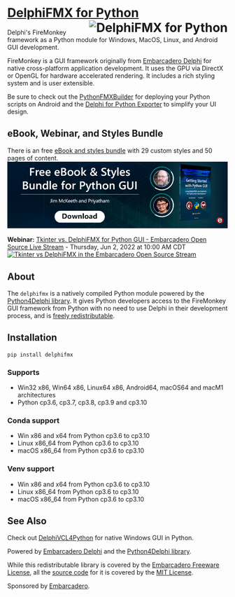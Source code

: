 # <a href="https://github.com/Embarcadero/DelphiFMX4Python/">DelphiFMX for Python<img align="right" alt="DelphiFMX for Python" src="https://github.com/Embarcadero/DelphiFMX4Python/raw/main/images/DelphiFMX4Python(256px).png"></a> 
Delphi's FireMonkey framework as a Python module for Windows, MacOS, Linux, and Android GUI development.

FireMonkey is a GUI framework originally from [Embarcadero Delphi](https://www.embarcadero.com/products/delphi) for native cross-platform application development. It uses the GPU via DirectX or OpenGL for hardware accelerated rendering. It includes a rich styling system and is user extensible. 

Be sure to check out the [PythonFMXBuilder](https://github.com/Embarcadero/PythonFMXBuilder) for deploying your Python scripts on Android and the [Delphi for Python Exporter](https://github.com/Embarcadero/Delphi4PythonExporter) to simplify your UI design.

## eBook, Webinar, and Styles Bundle

There is an free [eBook and styles bundle](https://embt.co/PythonGUIBundle) with 29 custom styles and 50 pages of content.
 <a href="https://embt.co/PythonGUIBundle"><img alt="Download the free eBook and Python styles bundle." width="750" src="https://github.com/Embarcadero/PythonFMXBuilder/blob/main/images/30_Banner_Ebook_GGetting Started with Python GUI_830x256.jpg"></a>
 
 **Webinar:** <a href="https://attendee.gotowebinar.com/register/3633463041072258318?source=github">Tkinter vs. DelphiFMX for Python GUI - Embarcadero Open Source Live Stream</a> - Thursday, Jun 2, 2022 at 10:00 AM CDT
<a href="https://attendee.gotowebinar.com/register/3633463041072258318?source=github"><img src="https://i0.wp.com/blogs.embarcadero.com/wp-content/uploads/2022/05/38_Banner_webina_Tkinter-vs.-DelphiFMX-for-Python-GUI_1220x330-7936856.png?resize=750%2C203&ssl=1" alt="Tkinter vs DelphiFMX in the Embarcadero Open Source Stream" width="750" ></a>

## About

The `delphifmx` is a natively compiled Python module powered by the [Python4Delphi library](https://github.com/pyscripter/python4delphi). It gives Python developers access to the FireMonkey GUI framework from Python with no need to use Delphi in their development process, and is [freely redistributable](https://github.com/Embarcadero/DelphiFMX4Python/blob/main/LICENSE.md). 

## Installation

    pip install delphifmx
   
### Supports
* Win32 x86, Win64 x86, Linux64 x86, Android64, macOS64 and macM1 architectures
* Python cp3.6, cp3.7, cp3.8, cp3.9 and cp3.10

### Conda support
* Win x86 and x64 from Python cp3.6 to cp3.10 
* Linux x86_64 from Python cp3.6 to cp3.10
* macOS x86_64 from Python cp3.6 to cp3.10

### Venv support
* Win x86 and x64 from Python cp3.6 to cp3.10 
* Linux x86_64 from Python cp3.6 to cp3.10
* macOS x86_64 from Python cp3.6 to cp3.10

## See Also

Check out [DelphiVCL4Python](https://github.com/Embarcadero/DelphiVCL4Python) for native Windows GUI in Python.

Powered by [Embarcadero Delphi](https://www.embarcadero.com/products/delphi) and the [Python4Delphi library](https://github.com/Embarcadero/python4delphi).

While this redistributable library is covered by the [Embarcadero Freeware License](https://github.com/Embarcadero/DelphiFMX4Python/blob/main/LICENSE.md), all the [source code](https://github.com/Embarcadero/python4delphi) for it is covered by the [MIT License](https://github.com/Embarcadero/python4delphi/blob/master/LICENSE).

Sponsored by [Embarcadero](https://www.embarcadero.com/). 
